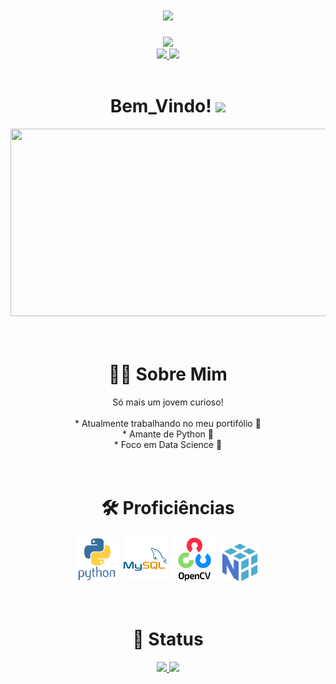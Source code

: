 <div id="header" align="center">
  <h1>
    <img src="https://media.giphy.com/media/VMJBup2EfVHFkhiM34/giphy.gif" width="100"/>
  </h1>
</div>

<div id="badges" align="center">
  <a href="https://www.instagram.com/__mrc.str.0/profilecard/?igsh=MjVjeXk3cW9sb3o4">
    <img src="https://img.shields.io/static/v1?label=Instagram&message=@__mrc.str.0&color=red&style=for-the-badge&logo=Instagram"/>
  </a>
  <br>
  <a href="https://www.linkedin.com/in/felipe-de-castro-pereira-29118225b">
    <img src="https://img.shields.io/static/v1?label=Linkedin&message=@Felipe%20de%20Castro&color=blue&style=for-the-badge&logo=Linkedin"/>
  </a>
  <a href="https://wa.me/qr/E3VI3L2U5RWUI1">
    <img src="https://img.shields.io/static/v1?label=WhatsApp&message=@Felipe%20de%20Castro&color=green&style=for-the-badge&logo=WhatsApp"/>
  </a>
</div>

<div id="badges" align="center">
  <img src="https://komarev.com/ghpvc/?username=MRC4str0&style=for-the-badge&color=blueviolet&label=Viajantes" alt=""/>
<h1>
  Bem_Vindo!
  <img src="https://media.giphy.com/media/inDjVk0EySF7W/giphy.gif" width="35px"/>
</h1>
</div>

<div align="center">
  <img src="https://media.giphy.com/media/HWeDbN44WqITK/giphy.gif" width="800" height="300"/>
</div>  

<div id="about" align="center">
  <h1>
    <br>
    👨‍💻 Sobre Mim
  </h1>
  Só mais um jovem curioso!<br><br>
* Atualmente trabalhando no meu portifólio 📘<br>
* Amante de Python 🐍<br>
* Foco em Data Science 👾<br>
</div>

<div id="langs" align="center">
  <h1>
    <br>
    🛠️ Proficiências
  </h1>
  <img src="https://github.com/devicons/devicon/blob/master/icons/python/python-original-wordmark.svg" title="Python" alt="Python" width="70" height="70"/>&nbsp
  <img src="https://github.com/devicons/devicon/blob/master/icons/mysql/mysql-original-wordmark.svg" title="MySql" alt="MySql" width="70" height="70"/>&nbsp
  <img src="https://github.com/devicons/devicon/blob/master/icons/opencv/opencv-original-wordmark.svg" tite="OpenCV" alt="OpenCV" width="70" height="70"/>&nbsp
  <img src="https://github.com/devicons/devicon/blob/master/icons/numpy/numpy-original.svg" title="Numpy" alt="Numpy" width="60" height="60"/>&nbsp
</div>  

<div align="center">
  <h1>
    <br>
    🍁 Status
  </h1>  
  <a href="https://github.com/MRC4str0">
    <img src="https://github-readme-stats.vercel.app/api?username=MRC4str0&count_private=true&show_icons=true&theme=midnight-purple&hide_border=true&locale=pt-br"/>
    <img src="https://github-readme-stats.vercel.app/api/top-langs/?username=MRC4str0&theme=midnight-purple&hide_border=true&locale=pt-br"/>
  </a> 
</div>
